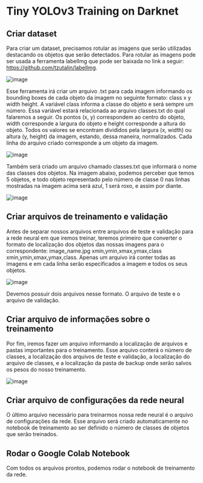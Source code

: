 # Tiny YOLOv3 Training on Darknet

## Criar dataset

Para criar um dataset, precisamos rotular as imagens que serão utilizadas destacando os objetos que serão detectados. Para rotular as imagens pode ser usada a ferramenta labelImg que pode ser baixada no link a seguir: https://github.com/tzutalin/labelImg.

![image](https://user-images.githubusercontent.com/49077115/158436628-b63c63bb-4185-4ab8-a536-793aee804c19.png)

Esse ferramenta irá criar um arquivo .txt para cada imagem informando os bounding boxes de cada objeto da imagem no seguinte formato: class x y width height. A variável class informa a classe do objeto e será sempre um número. Essa variável estará relacionada ao arquivo classes.txt do qual falaremos a seguir. Os pontos (x, y) correspondem ao centro do objeto, width corresponde a largura do objeto e height corresponde a altura do objeto. Todos os valores se encontram divididos pela largura (x, width) ou altura (y, height) da imagem, estando, dessa maneira, normalizados. Cada linha do arquivo criado corresponde a um objeto da imagem.

![image](https://user-images.githubusercontent.com/49077115/158441017-9f37b6e0-7b82-4997-99e9-907cb411b4f2.png)

Também será criado um arquivo chamado classes.txt que informará o nome das classes dos objetos. Na imagem abaixo, podemos perceber que temos 5 objetos, e todo objeto representado pelo número de classe 0 nas linhas mostradas na imagem acima será azul, 1 será roxo, e assim por diante.

![image](https://user-images.githubusercontent.com/49077115/158447114-457189e2-e054-47e0-acb9-2187cd29bdb7.png)

## Criar arquivos de treinamento e validação

Antes de separar nossos arquivos entre arquivos de teste e validação para a rede neural em que iremos treinar, teremos primeiro que converter o formato de localização dos objetos das nossas imagens para o correspondente: image_name.jpg xmin,ymin,xmax,ymax,class xmin,ymin,xmax,ymax,class. Apenas um arquivo irá conter todas as imagens e em cada linha serão especificados a imagem e todos os seus objetos.

![image](https://user-images.githubusercontent.com/49077115/158444722-90f0f6f4-f35a-4839-af9e-eb21b4889064.png)

Devemos possuir dois arquivos nesse formato. O arquivo de teste e o arquivo de validação.

## Criar arquivo de informações sobre o treinamento

Por fim, iremos fazer um arquivo informando a localização de arquivos e pastas importantes para o treinamento. Esse arquivo conterá o número de classes, a localização dos arquivos de teste e validação, a localização do arquivo de classes, e a localização da pasta de backup onde serão salvos os pesos do nosso treinamento.

![image](https://user-images.githubusercontent.com/49077115/158445571-44b0a811-47fb-4024-98f1-17469c5d1a71.png)

## Criar arquivo de configurações da rede neural

O último arquivo necessário para treinarmos nossa rede neural é o arquivo de configurações da rede. Esse arquivo será criado automaticamente no notebook de treinamento ao ser definido o número de classes de objetos que serão treinados.

## Rodar o Google Colab Notebook

Com todos os arquivos prontos, podemos rodar o notebook de treinamento da rede.
